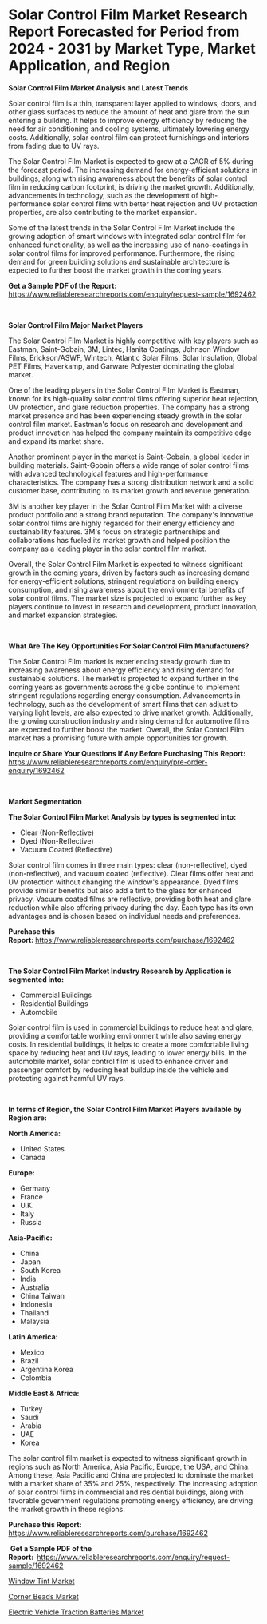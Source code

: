 <p><h1>Solar Control Film Market Research Report Forecasted for Period from 2024 -  2031 by Market Type, Market Application, and Region</h1></p><p><strong>Solar Control Film Market Analysis and Latest Trends</strong></p>
<p><p>Solar control film is a thin, transparent layer applied to windows, doors, and other glass surfaces to reduce the amount of heat and glare from the sun entering a building. It helps to improve energy efficiency by reducing the need for air conditioning and cooling systems, ultimately lowering energy costs. Additionally, solar control film can protect furnishings and interiors from fading due to UV rays.</p><p>The Solar Control Film Market is expected to grow at a CAGR of 5% during the forecast period. The increasing demand for energy-efficient solutions in buildings, along with rising awareness about the benefits of solar control film in reducing carbon footprint, is driving the market growth. Additionally, advancements in technology, such as the development of high-performance solar control films with better heat rejection and UV protection properties, are also contributing to the market expansion.</p><p>Some of the latest trends in the Solar Control Film Market include the growing adoption of smart windows with integrated solar control film for enhanced functionality, as well as the increasing use of nano-coatings in solar control films for improved performance. Furthermore, the rising demand for green building solutions and sustainable architecture is expected to further boost the market growth in the coming years.</p></p>
<p><strong>Get a Sample PDF of the Report:&nbsp;</strong> <a href="https://www.reliableresearchreports.com/enquiry/request-sample/1692462">https://www.reliableresearchreports.com/enquiry/request-sample/1692462</a></p>
<p>&nbsp;</p>
<p><strong>Solar Control Film Major Market Players</strong></p>
<p><p>The Solar Control Film Market is highly competitive with key players such as Eastman, Saint-Gobain, 3M, Lintec, Hanita Coatings, Johnson Window Films, Erickson/ASWF, Wintech, Atlantic Solar Films, Solar Insulation, Global PET Films, Haverkamp, and Garware Polyester dominating the global market.</p><p>One of the leading players in the Solar Control Film Market is Eastman, known for its high-quality solar control films offering superior heat rejection, UV protection, and glare reduction properties. The company has a strong market presence and has been experiencing steady growth in the solar control film market. Eastman's focus on research and development and product innovation has helped the company maintain its competitive edge and expand its market share.</p><p>Another prominent player in the market is Saint-Gobain, a global leader in building materials. Saint-Gobain offers a wide range of solar control films with advanced technological features and high-performance characteristics. The company has a strong distribution network and a solid customer base, contributing to its market growth and revenue generation.</p><p>3M is another key player in the Solar Control Film Market with a diverse product portfolio and a strong brand reputation. The company's innovative solar control films are highly regarded for their energy efficiency and sustainability features. 3M's focus on strategic partnerships and collaborations has fueled its market growth and helped position the company as a leading player in the solar control film market.</p><p>Overall, the Solar Control Film Market is expected to witness significant growth in the coming years, driven by factors such as increasing demand for energy-efficient solutions, stringent regulations on building energy consumption, and rising awareness about the environmental benefits of solar control films. The market size is projected to expand further as key players continue to invest in research and development, product innovation, and market expansion strategies.</p></p>
<p>&nbsp;</p>
<p><strong>What Are The Key Opportunities For Solar Control Film Manufacturers?</strong></p>
<p><p>The Solar Control Film market is experiencing steady growth due to increasing awareness about energy efficiency and rising demand for sustainable solutions. The market is projected to expand further in the coming years as governments across the globe continue to implement stringent regulations regarding energy consumption. Advancements in technology, such as the development of smart films that can adjust to varying light levels, are also expected to drive market growth. Additionally, the growing construction industry and rising demand for automotive films are expected to further boost the market. Overall, the Solar Control Film market has a promising future with ample opportunities for growth.</p></p>
<p><strong>Inquire or Share Your Questions If Any Before Purchasing This Report:</strong> <a href="https://www.reliableresearchreports.com/enquiry/pre-order-enquiry/1692462">https://www.reliableresearchreports.com/enquiry/pre-order-enquiry/1692462</a></p>
<p>&nbsp;</p>
<p><strong>Market Segmentation</strong></p>
<p><strong>The Solar Control Film Market Analysis by types is segmented into:</strong></p>
<p><ul><li>Clear (Non-Reflective)</li><li>Dyed (Non-Reflective)</li><li>Vacuum Coated (Reflective)</li></ul></p>
<p><p>Solar control film comes in three main types: clear (non-reflective), dyed (non-reflective), and vacuum coated (reflective). Clear films offer heat and UV protection without changing the window's appearance. Dyed films provide similar benefits but also add a tint to the glass for enhanced privacy. Vacuum coated films are reflective, providing both heat and glare reduction while also offering privacy during the day. Each type has its own advantages and is chosen based on individual needs and preferences.</p></p>
<p><strong>Purchase this Report:&nbsp;</strong><a href="https://www.reliableresearchreports.com/purchase/1692462">https://www.reliableresearchreports.com/purchase/1692462</a></p>
<p>&nbsp;</p>
<p><strong>The Solar Control Film Market Industry Research by Application is segmented into:</strong></p>
<p><ul><li>Commercial Buildings</li><li>Residential Buildings</li><li>Automobile</li></ul></p>
<p><p>Solar control film is used in commercial buildings to reduce heat and glare, providing a comfortable working environment while also saving energy costs. In residential buildings, it helps to create a more comfortable living space by reducing heat and UV rays, leading to lower energy bills. In the automobile market, solar control film is used to enhance driver and passenger comfort by reducing heat buildup inside the vehicle and protecting against harmful UV rays.</p></p>
<p>&nbsp;</p>
<p><strong>In terms of Region, the Solar Control Film Market Players available by Region are:</strong></p>
<p>
    <p> <strong> North America: </strong>
        <ul>
            <li>United States</li>
            <li>Canada</li>
        </ul>
        </p> 
    <p> <strong> Europe: </strong>
        <ul>
            <li>Germany</li>
            <li>France</li>
            <li>U.K.</li>
            <li>Italy</li>
            <li>Russia</li>
        </ul>
        </p> 
    <p> <strong> Asia-Pacific: </strong>
        <ul>
            <li>China</li>
            <li>Japan</li>
            <li>South Korea</li>
            <li>India</li>
            <li>Australia</li>
            <li>China Taiwan</li>
            <li>Indonesia</li>
            <li>Thailand</li>
            <li>Malaysia</li>
        </ul>
        </p> 
    <p> <strong> Latin America: </strong>
        <ul>
            <li>Mexico</li>
            <li>Brazil</li>
            <li>Argentina Korea</li>
            <li>Colombia</li>
        </ul>
        </p> 
    <p> <strong> Middle East & Africa: </strong>
        <ul>
            <li>Turkey</li>
            <li>Saudi</li>
            <li>Arabia</li>
            <li>UAE</li>
            <li>Korea</li>
        </ul>
    </p>
    </p>
<p><p>The solar control film market is expected to witness significant growth in regions such as North America, Asia Pacific, Europe, the USA, and China. Among these, Asia Pacific and China are projected to dominate the market with a market share of 35% and 25%, respectively. The increasing adoption of solar control films in commercial and residential buildings, along with favorable government regulations promoting energy efficiency, are driving the market growth in these regions.</p></p>
<p><strong>Purchase this Report: </strong><a href="https://www.reliableresearchreports.com/purchase/1692462">https://www.reliableresearchreports.com/purchase/1692462</a></p>
<p>&nbsp;<strong>Get a Sample PDF of the Report:&nbsp;&nbsp;</strong><a href="https://www.reliableresearchreports.com/enquiry/request-sample/1692462">https://www.reliableresearchreports.com/enquiry/request-sample/1692462</a></p>
<p><strong></strong></p>
<p><p><a href="https://github.com/nancykennedykellievqfqt2/Market-Research-Report-List-1/blob/main/window-tint-market.md">Window Tint Market</a></p><p><a href="https://github.com/seekum/Market-Research-Report-List-1/blob/main/corner-beads-market.md">Corner Beads Market</a></p><p><a href="https://view.publitas.com/reportprime-1/electric-vehicle-traction-batteries-market-dynamics-2024-2031-also-about-its-market-trends-projections-and-opportunities/">Electric Vehicle Traction Batteries Market</a></p></p>
